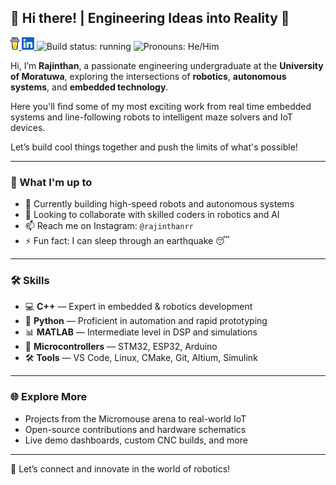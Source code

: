 ## 👋 Hi there! | Engineering Ideas into Reality 🚀

<p>
  <a href="https://buymeacoffee.com/raspicap">
    <img height="20" src="./icons/coffee.svg" alt="Support me on Buy Me a Coffee"/>
  </a>
  <a href="https://www.linkedin.com/in/rajinthan/">
    <img height="20" src="./icons/linkedin.svg" alt="LinkedIn Profile"/>
  </a>
  <img src="https://img.shields.io/badge/build-running-green" height="20" alt="Build status: running"/>
  <img src="https://img.shields.io/badge/Pronouns-He%2FHim-blue" height="20" alt="Pronouns: He/Him"/>
</p>

Hi, I’m **Rajinthan**, a passionate engineering undergraduate at the **University of Moratuwa**, exploring the intersections of **robotics**, **autonomous systems**, and **embedded technology**.

Here you'll find some of my most exciting work from real time embedded systems and line-following robots to intelligent maze solvers and IoT devices.

Let’s build cool things together and push the limits of what's possible!

---

### 🚀 What I'm up to

- 🔭 Currently building high-speed robots and autonomous systems  
- 🤝 Looking to collaborate with skilled coders in robotics and AI  
- 📫 Reach me on Instagram: `@rajinthanrr`  
- ⚡ Fun fact: I can sleep through an earthquake 😴

---

### 🛠️ Skills

- 💻 **C++** — Expert in embedded & robotics development  
- 🐍 **Python** — Proficient in automation and rapid prototyping  
- 📊 **MATLAB** — Intermediate level in DSP and simulations  
- 📡 **Microcontrollers** — STM32, ESP32, Arduino  
- 🛠️ **Tools** — VS Code, Linux, CMake, Git, Altium, Simulink

---

### 🌐 Explore More
- Projects from the Micromouse arena to real-world IoT
- Open-source contributions and hardware schematics
- Live demo dashboards, custom CNC builds, and more

---

🔗 Let’s connect and innovate in the world of robotics!
